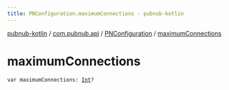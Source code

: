 ```yaml
---
title: PNConfiguration.maximumConnections - pubnub-kotlin
---
```


[pubnub-kotlin](../../index.html) / [com.pubnub.api](../index.html) / [PNConfiguration](index.html) / [maximumConnections](./maximum-connections.html)

# maximumConnections

`var maximumConnections: `[`Int`](https://kotlinlang.org/api/latest/jvm/stdlib/kotlin/-int/index.html)`?`